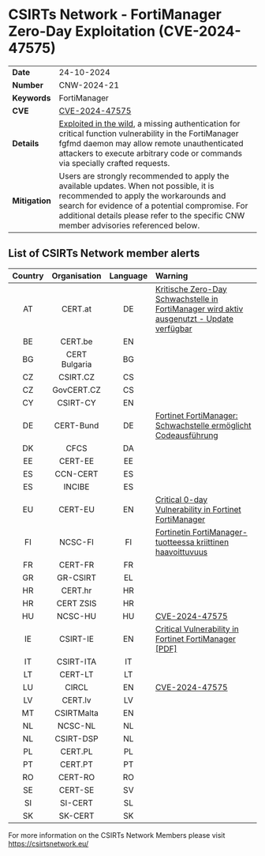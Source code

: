 # CSIRTs Network - FortiManager Zero-Day Exploitation (CVE-2024-47575)
|   |   |
|---|---|
| **Date** | 24-10-2024 |
| **Number** | CNW-2024-21 | 
| **Keywords** | FortiManager | 
| **CVE** | [CVE-2024-47575](https://www.fortiguard.com/psirt/FG-IR-24-423) | 
| **Details** | [Exploited in the wild](https://cloud.google.com/blog/topics/threat-intelligence/fortimanager-zero-day-exploitation-cve-2024-47575), a missing authentication for critical function vulnerability in the FortiManager fgfmd daemon may allow remote unauthenticated attackers to execute arbitrary code or commands via specially crafted requests. |
| **Mitigation** | Users are strongly recommended to apply the available updates. When not possible, it is recommended to apply the workarounds and search for evidence of a potential compromise. For additional details please refer to the specific CNW member advisories referenced below. |

## List of CSIRTs Network member alerts

| Country | Organisation | Language | Warning |
| :-----: | :----------: | :------: | :------ | 
| AT | CERT.at | DE | [Kritische Zero-Day Schwachstelle in FortiManager wird aktiv ausgenutzt - Update verfügbar](https://www.cert.at/de/warnungen/2024/10/kritische-zero-day-schwachstelle-in-fortimanager-wird-aktiv-ausgenutzt-update-verfugbar) |
| BE | CERT.be | EN | |
| BG | CERT Bulgaria | BG | |
| CZ | CSIRT.CZ | CS | |
| CZ | GovCERT.CZ | CS | |
| CY | CSIRT-CY | EN | |
| DE | CERT-Bund | DE | [Fortinet FortiManager: Schwachstelle ermöglicht Codeausführung](https://wid.cert-bund.de/portal/wid/securityadvisory?name=WID-SEC-2024-3260) |
| DK | CFCS | DA | |
| EE | CERT-EE | EE | |
| ES | CCN-CERT | ES | |
| ES | INCIBE | ES | |
| EU | CERT-EU | EN | [Critical 0-day Vulnerability in Fortinet FortiManager](https://www.cert.europa.eu/publications/security-advisories/2024-113/) |
| FI | NCSC-FI | FI | [Fortinetin FortiManager-tuotteessa kriittinen haavoittuvuus](https://www.kyberturvallisuuskeskus.fi/fi/haavoittuvuus_25/2024) |
| FR | CERT-FR | FR | |
| GR | GR-CSIRT | EL | |
| HR | CERT.hr | HR | |
| HR | CERT ZSIS | HR | |
| HU | NCSC-HU | HU | [CVE-2024-47575](https://cve.cert.hr/cve/CVE-2024-47575) |
| IE | CSIRT-IE | EN | [Critical Vulnerability in Fortinet FortiManager [PDF]](https://www.ncsc.gov.ie/pdfs/2410170128_Critical_Vuln_Fortinet_FortiManager.pdf) |
| IT | CSIRT-ITA | IT | |
| LT | CERT-LT | LT | |
| LU | CIRCL | EN | [CVE-2024-47575](https://vulnerability.circl.lu/vuln/CVE-2024-47575) |
| LV | CERT.lv | LV | |
| MT | CSIRTMalta | EN | |
| NL | NCSC-NL | NL | |
| NL | CSIRT-DSP | NL | |
| PL | CERT.PL | PL | |
| PT | CERT.PT | PT | |
| RO | CERT-RO | RO | |
| SE | CERT-SE | SV | |
| SI | SI-CERT | SL | |
| SK | SK-CERT | SK | |

 

For more information on the CSIRTs Network Members please visit https://csirtsnetwork.eu/ 
